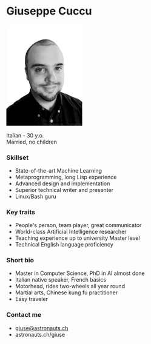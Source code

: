 # Giuseppe Cuccu

<img src="images/giuse.jpg" width="200px" />  

Italian - 30 y.o.  
Married, no children

### Skillset
- State-of-the-art Machine Learning
- Metaprogramming, long Lisp experience
- Advanced design and implementation
- Superior technical writer and presenter
- Linux/Bash guru

### Key traits
- People's person, team player, great communicator
- World-class Artificial Intelligence researcher
- Teaching experience up to university Master level
- Technical English language proficiency

### Short bio
- Master in Computer Science, PhD in AI almost done 
- Italian native speaker, French basics
- Motorhead, rides two-wheels all year round
- Martial arts, Chinese kung fu practitioner
- Easy traveler

### Contact me
- giuse@astronauts.ch
- astronauts.ch/giuse
